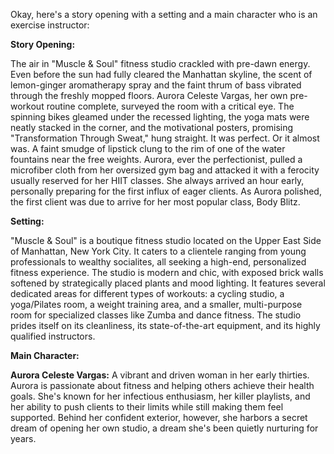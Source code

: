 Okay, here's a story opening with a setting and a main character who is an exercise instructor:

**Story Opening:**

The air in "Muscle & Soul" fitness studio crackled with pre-dawn energy. Even before the sun had fully cleared the Manhattan skyline, the scent of lemon-ginger aromatherapy spray and the faint thrum of bass vibrated through the freshly mopped floors. Aurora Celeste Vargas, her own pre-workout routine complete, surveyed the room with a critical eye. The spinning bikes gleamed under the recessed lighting, the yoga mats were neatly stacked in the corner, and the motivational posters, promising "Transformation Through Sweat," hung straight. It was perfect. Or it almost was. A faint smudge of lipstick clung to the rim of one of the water fountains near the free weights. Aurora, ever the perfectionist, pulled a microfiber cloth from her oversized gym bag and attacked it with a ferocity usually reserved for her HIIT classes. She always arrived an hour early, personally preparing for the first influx of eager clients. As Aurora polished, the first client was due to arrive for her most popular class, Body Blitz.

**Setting:**

"Muscle & Soul" is a boutique fitness studio located on the Upper East Side of Manhattan, New York City. It caters to a clientele ranging from young professionals to wealthy socialites, all seeking a high-end, personalized fitness experience. The studio is modern and chic, with exposed brick walls softened by strategically placed plants and mood lighting. It features several dedicated areas for different types of workouts: a cycling studio, a yoga/Pilates room, a weight training area, and a smaller, multi-purpose room for specialized classes like Zumba and dance fitness. The studio prides itself on its cleanliness, its state-of-the-art equipment, and its highly qualified instructors.

**Main Character:**

**Aurora Celeste Vargas:** A vibrant and driven woman in her early thirties. Aurora is passionate about fitness and helping others achieve their health goals. She's known for her infectious enthusiasm, her killer playlists, and her ability to push clients to their limits while still making them feel supported. Behind her confident exterior, however, she harbors a secret dream of opening her own studio, a dream she's been quietly nurturing for years.
